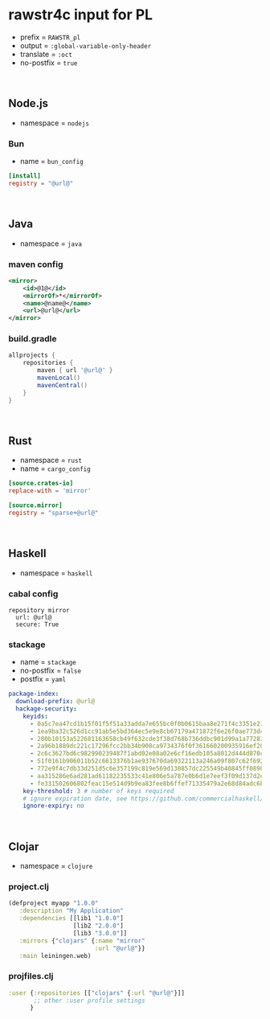 <!-- -----------------------------------------------------------
 ! SPDX-License-Identifier: GPL-3.0-or-later
 ! -------------------------------------------------------------
 ! Config Type   : rawstr4c (Markdown)
 ! Config Authors: Aoran Zeng <ccmywish@qq.com>
 ! Contributors  :  Nil Null  <nil@null.org>
 ! Created On    : <2025-07-14>
 ! Last Modified : <2025-08-08>
 ! ---------------------------------------------------------- -->

# rawstr4c input for PL

- prefix = `RAWSTR_pl`
- output = `:global-variable-only-header`
- translate = `:oct`
- no-postfix = `true`

<br>



## Node.js

- namespace = `nodejs`

### Bun

- name = `bun_config`

```toml
[install]
registry = "@url@"
```

<br>



## Java

- namespace = `java`

### maven config

```xml
<mirror>
    <id>@1@</id>
    <mirrorOf>*</mirrorOf>
    <name>@name@</name>
    <url>@url@</url>
</mirror>
```


### build.gradle

```groovy
allprojects {
    repositories {
        maven { url '@url@' }
        mavenLocal()
        mavenCentral()
    }
}
```

<br>



## Rust

- namespace = `rust`
- name = `cargo_config`

```toml
[source.crates-io]
replace-with = 'mirror'

[source.mirror]
registry = "sparse+@url@"
```

<br>



## Haskell

- namespace = `haskell`

### cabal config

```
repository mirror
  url: @url@
  secure: True
```


### stackage

- name = `stackage`
- no-postfix = `false`
- postfix = `yaml`

```yaml
package-index:
  download-prefix: @url@
  hackage-security:
    keyids:
      - 0a5c7ea47cd1b15f01f5f51a33adda7e655bc0f0b0615baa8e271f4c3351e21d
      - 1ea9ba32c526d1cc91ab5e5bd364ec5e9e8cb67179a471872f6e26f0ae773d42
      - 280b10153a522681163658cb49f632cde3f38d768b736ddbc901d99a1a772833
      - 2a96b1889dc221c17296fcc2bb34b908ca9734376f0f361660200935916ef201
      - 2c6c3627bd6c982990239487f1abd02e08a02e6cf16edb105a8012d444d870c3
      - 51f0161b906011b52c6613376b1ae937670da69322113a246a09f807c62f6921
      - 772e9f4c7db33d251d5c6e357199c819e569d130857dc225549b40845ff0890d
      - aa315286e6ad281ad61182235533c41e806e5a787e0b6d1e7eef3f09d137d2e9
      - fe331502606802feac15e514d9b9ea83fee8b6ffef71335479a2e68d84adc6b0
    key-threshold: 3 # number of keys required
    # ignore expiration date, see https://github.com/commercialhaskell/stack/pull/4614
    ignore-expiry: no
```

<br>



## Clojar

- namespace = `clojure`

### project.clj

```clojure
(defproject myapp "1.0.0"
   :description "My Application"
   :dependencies [[lib1 "1.0.0"]
                  [lib2 "2.0.0"]
                  [lib3 "3.0.0"]]
   :mirrors {"clojars" {:name "mirror"
                        :url "@url@"}}
   :main leiningen.web)
```


### projfiles.clj

```clojure
:user {:repositories [["clojars" {:url "@url@"}]]
       ;; other :user profile settings
      }
```
